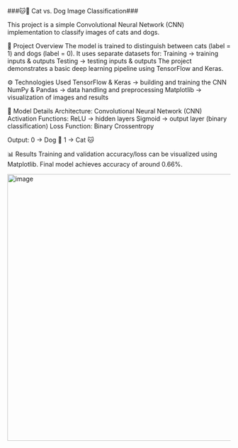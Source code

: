 ###🐱🐶 Cat vs. Dog Image Classification###

This project is a simple Convolutional Neural Network (CNN) implementation to classify images of cats and dogs.

📌 Project Overview
    The model is trained to distinguish between cats (label = 1) and dogs (label = 0).
It uses separate datasets for:
      Training → training inputs & outputs
      Testing → testing inputs & outputs
The project demonstrates a basic deep learning pipeline using TensorFlow and Keras.

⚙️ Technologies Used
      TensorFlow & Keras → building and training the CNN
      NumPy & Pandas → data handling and preprocessing
      Matplotlib → visualization of images and results

🧠 Model Details
      Architecture: Convolutional Neural Network (CNN)
      Activation Functions:
          ReLU → hidden layers
          Sigmoid → output layer (binary classification)
          Loss Function: Binary Crossentropy

Output:
    0 → Dog 🐶
    1 → Cat 🐱

📊 Results
    Training and validation accuracy/loss can be visualized using Matplotlib.
    Final model achieves accuracy of around 0.66%.

<img width="592" height="602" alt="image" src="https://github.com/user-attachments/assets/009f3068-f644-4e51-9b50-07d033f5aabf" />
